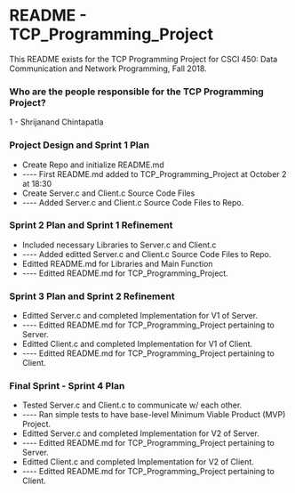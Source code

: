 
# README - TCP_Programming_Project #

This README exists for the TCP Programming Project for CSCI 450: Data Communication and Network Programming, Fall 2018.

### Who are the people responsible for the TCP Programming Project? ###

1 - Shrijanand Chintapatla

### Project Design and Sprint 1 Plan ###

* Create Repo and initialize README.md
* ---- First README.md added to TCP_Programming_Project at October 2 at 18:30
* Create Server.c and Client.c Source Code Files
* ---- Added Server.c and Client.c Source Code Files to Repo.

### Sprint 2 Plan and Sprint 1 Refinement ###

* Included necessary Libraries to Server.c and Client.c 
* ---- Added editted Server.c and Client.c Source Code Files to Repo.
* Editted README.md for Libraries and Main Function
* ---- Editted README.md for TCP_Programming_Project.

### Sprint 3 Plan and Sprint 2 Refinement ###

* Editted Server.c and completed Implementation for V1 of Server. 
* ---- Editted README.md for TCP_Programming_Project pertaining to Server.
* Editted Client.c and completed Implementation for V1 of Client. 
* ---- Editted README.md for TCP_Programming_Project pertaining to Client.

### Final Sprint - Sprint 4 Plan ###

* Tested Server.c and Client.c to communicate w/ each other. 
* ---- Ran simple tests to have base-level Minimum Viable Product (MVP) Project.
* Editted Server.c and completed Implementation for V2 of Server. 
* ---- Editted README.md for TCP_Programming_Project pertaining to Server.
* Editted Client.c and completed Implementation for V2 of Client. 
* ---- Editted README.md for TCP_Programming_Project pertaining to Client.

